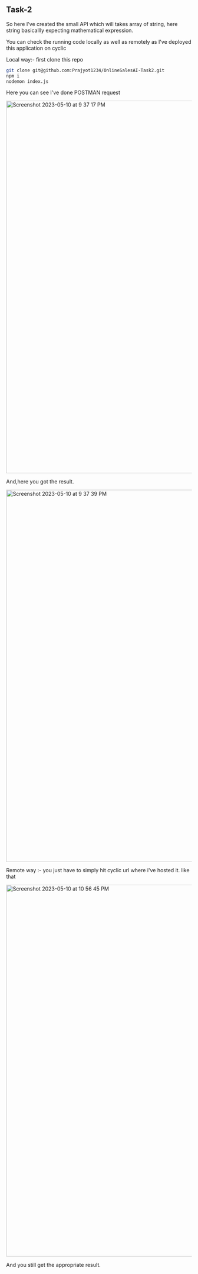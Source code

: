 <div>
 <h2>Task-2</h2>
  <p>So here I've created the small API which will takes array of string, here string basicallly expecting mathematical expression.</p>
  <p>You can check the running code locally as well as remotely as I've deployed this application on cyclic</p>
  
  <p>Local way:- first clone this repo</p>
</div>

 ```bash 
 git clone git@github.com:Prajyot1234/OnlineSalesAI-Task2.git
 npm i
 nodemon index.js
  ```
<p>Here you can see I've done POSTMAN request</p>
  <img width="1007" alt="Screenshot 2023-05-10 at 9 37 17 PM" src="https://github.com/Prajyot1234/OnlineSalesAI-Task2/assets/59968235/eeea550f-effd-4519-b271-f57cb9756c8d">

<p>And,here you got the result.</p>
<img width="1006" alt="Screenshot 2023-05-10 at 9 37 39 PM" src="https://github.com/Prajyot1234/OnlineSalesAI-Task2/assets/59968235/67f15574-9a97-4f0b-8dab-3120d92c68a6">

<p>Remote way :- you just have to simply hit cyclic url where i've hosted it. like that</p>

<img width="1005" alt="Screenshot 2023-05-10 at 10 56 45 PM" src="https://github.com/Prajyot1234/OnlineSalesAI-Task2/assets/59968235/806c85b4-5e4e-438b-b552-3bac5f1c96e5">
<p>And you still get the appropriate result.</p>
